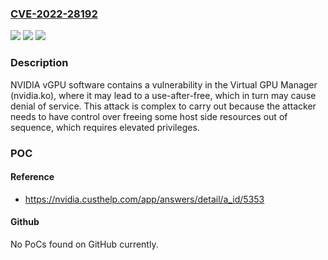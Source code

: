 ### [CVE-2022-28192](https://cve.mitre.org/cgi-bin/cvename.cgi?name=CVE-2022-28192)
![](https://img.shields.io/static/v1?label=Product&message=NVIDIA%20Virtual%20GPU%20Software%20and%20NVIDIA%20Cloud%20Gaming&color=blue)
![](https://img.shields.io/static/v1?label=Version&message=vGPU%20version%2014.x%20(prior%20to%2014.1)%2C%20version%2013.x%20(prior%20to%2013.3)%20and%20version%2011.x%20(prior%2011.8).%20&color=brightgreen)
![](https://img.shields.io/static/v1?label=Vulnerability&message=CWE-416%20Use%20After%20Free&color=brightgreen)

### Description

NVIDIA vGPU software contains a vulnerability in the Virtual GPU Manager (nvidia.ko), where it may lead to a use-after-free, which in turn may cause denial of service. This attack is complex to carry out because the attacker needs to have control over freeing some host side resources out of sequence, which requires elevated privileges.

### POC

#### Reference
- https://nvidia.custhelp.com/app/answers/detail/a_id/5353

#### Github
No PoCs found on GitHub currently.


